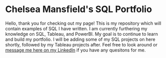 # Chelsea Mansfield's SQL Portfolio

Hello, thank you for checking out my page! This is my repository which will contain examples of SQL I have written. I am currently furthering my knowledge on SQL, Tableau, and PowerBI. My goal is to continue to learn and build my portfolio. I will be adding some of my SQL projects on here shortly, followed by my Tableau projects after. Feel free to look around or [message me here on my LinkedIn](https://www.linkedin.com/in/chelsea-mansfield/) if you have any quesitons for me. 

